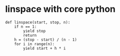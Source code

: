 # linspace with core python

~~~~
def linspace(start, stop, n):
    if n == 1:
        yield stop
        return
    h = (stop - start) / (n - 1)
    for i in range(n):
        yield start + h * i
~~~~

